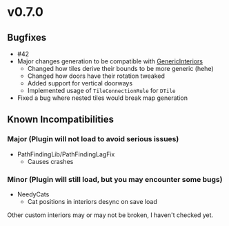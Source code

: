 # v0.7.0

## Bugfixes
 - #42 
 - Major changes generation to be compatible with [GenericInteriors](https://thunderstore.io/c/lethal-company/p/Generic_GMD/Generic_Interiors/)
   - Changed how tiles derive their bounds to be more generic (hehe)
   - Changed how doors have their rotation tweaked
   - Added support for vertical doorways
   - Implemented usage of `TileConnectionRule` for `DTile`
 - Fixed a bug where nested tiles would break map generation

## Known Incompatibilities
### Major (Plugin will not load to avoid serious issues)
 - PathFindingLib/PathFindingLagFix
   - Causes crashes
### Minor (Plugin will still load, but you may encounter some bugs)
 - NeedyCats
   - Cat positions in interiors desync on save load

Other custom interiors may or may not be broken, I haven't checked yet. 